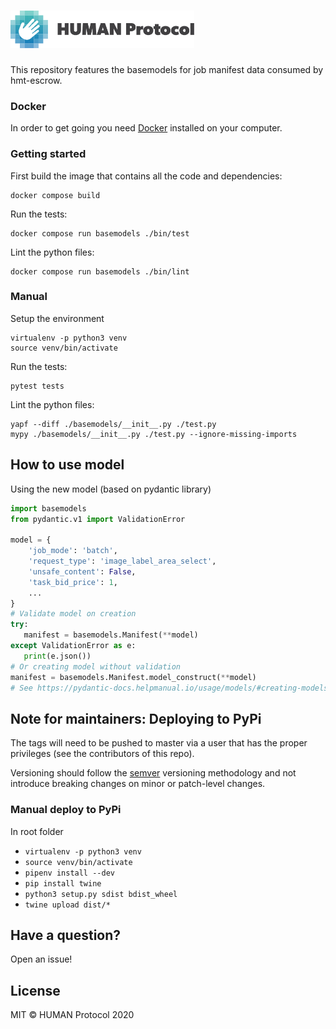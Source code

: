 # <img height="60px" src="./static/human.svg" alt="human" />

This repository features the basemodels for job manifest data
consumed by hmt-escrow.

### Docker

In order to get going you need [Docker](https://www.docker.com/) installed on your computer.

### Getting started

First build the image that contains all the code and dependencies:

```
docker compose build
```

Run the tests:
```
docker compose run basemodels ./bin/test
```

Lint the python files:
```
docker compose run basemodels ./bin/lint
```

### Manual
Setup the environment
```
virtualenv -p python3 venv
source venv/bin/activate
```
Run the tests:
```
pytest tests
```

Lint the python files:
```
yapf --diff ./basemodels/__init__.py ./test.py
mypy ./basemodels/__init__.py ./test.py --ignore-missing-imports
```
## How to use model
Using the new model (based on pydantic library)
```python
import basemodels
from pydantic.v1 import ValidationError

model = {
    'job_mode': 'batch',
    'request_type': 'image_label_area_select',
    'unsafe_content': False,
    'task_bid_price': 1,
    ...
}
# Validate model on creation
try:
   manifest = basemodels.Manifest(**model)
except ValidationError as e:
   print(e.json())
# Or creating model without validation
manifest = basemodels.Manifest.model_construct(**model)
# See https://pydantic-docs.helpmanual.io/usage/models/#creating-models-without-validation
```
## Note for maintainers: Deploying to PyPi

The tags will need to be pushed to master via a user that has the proper privileges (see the contributors of this repo).

Versioning should follow the [semver](https://semver.org/) versioning methodology and not introduce breaking changes on minor or patch-level changes.

### Manual deploy to PyPi
In root folder
- `virtualenv -p python3 venv`
- `source venv/bin/activate`
- `pipenv install --dev`
- `pip install twine`
- `python3 setup.py sdist bdist_wheel`
- `twine upload dist/*`


## Have a question?

Open an issue!

## License

MIT © HUMAN Protocol 2020


